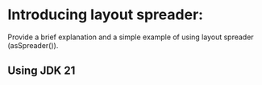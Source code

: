 # Introducing layout spreader:

Provide a brief explanation and a simple example of using layout spreader (asSpreader()).

## Using JDK 21